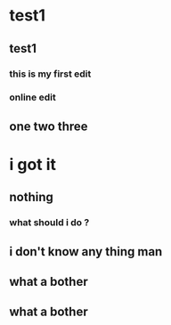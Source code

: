 # test1
## test1

### this is my first edit

### online edit

## one two three

# i got it

## nothing

### what should i do ?

## i don't know any thing man

## what a bother

## what a bother